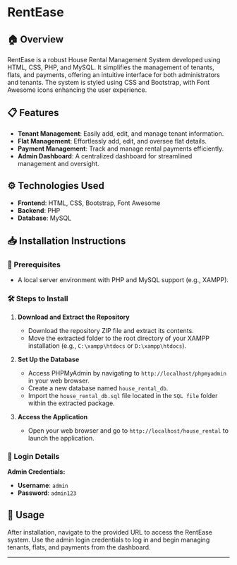 
# RentEase

## 🏠 Overview
RentEase is a robust House Rental Management System developed using HTML, CSS, PHP, and MySQL. It simplifies the management of tenants, flats, and payments, offering an intuitive interface for both administrators and tenants. The system is styled using CSS and Bootstrap, with Font Awesome icons enhancing the user experience.

## 📋 Features
- **Tenant Management**: Easily add, edit, and manage tenant information.
- **Flat Management**: Effortlessly add, edit, and oversee flat details.
- **Payment Management**: Track and manage rental payments efficiently.
- **Admin Dashboard**: A centralized dashboard for streamlined management and oversight.

## ⚙️ Technologies Used
- **Frontend**: HTML, CSS, Bootstrap, Font Awesome
- **Backend**: PHP
- **Database**: MySQL

## 📥 Installation Instructions

### 🔧 Prerequisites
- A local server environment with PHP and MySQL support (e.g., XAMPP).

### 🛠 Steps to Install
1. **Download and Extract the Repository**
   - Download the repository ZIP file and extract its contents.
   - Move the extracted folder to the root directory of your XAMPP installation (e.g., `C:\xampp\htdocs` or `D:\xampp\htdocs`).

2. **Set Up the Database**
   - Access PHPMyAdmin by navigating to `http://localhost/phpmyadmin` in your web browser.
   - Create a new database named `house_rental_db`.
   - Import the `house_rental_db.sql` file located in the `SQL file` folder within the extracted package.

3. **Access the Application**
   - Open your web browser and go to `http://localhost/house_rental` to launch the application.

### 🔑 Login Details
**Admin Credentials:**
- **Username**: `admin`
- **Password**: `admin123`

## 🚀 Usage
After installation, navigate to the provided URL to access the RentEase system. Use the admin login credentials to log in and begin managing tenants, flats, and payments from the dashboard.

--- 
